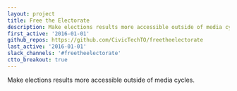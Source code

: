 ```yaml
---
layout: project
title: Free the Electorate
description: Make elections results more accessible outside of media cycles.
first_active: '2016-01-01'
github_repos: https://github.com/CivicTechTO/freetheelectorate
last_active: '2016-01-01'
slack_channels: '#freetheelectorate'
ctto_breakout: true
---
```


Make elections results more accessible outside of media cycles.